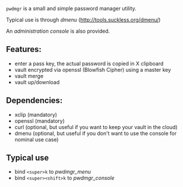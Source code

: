 `pwdmgr` is a small and simple password manager utility.

Typical use is through *dmenu* (<http://tools.suckless.org/dmenu/>)

An *administration console* is also provided.

## Features:

 - enter a pass key, the actual password is copied in X clipboard
 - vault encrypted via openssl (Blowfish Cipher) using a master key
 - vault merge
 - vault up/download

## Dependencies:

 - xclip (mandatory)
 - openssl (mandatory)
 - curl (optional, but useful if you want to keep your vault in the cloud)
 - dmenu (optional, but useful if you don't want to use the console for nominal use case)

## Typical use

 - bind `<super>k` to *pwdmgr_menu*
 - bind `<super><shift>k` to *pwdmgr_console*
